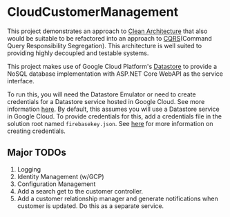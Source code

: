 # CloudCustomerManagement

This project demonstrates an approach to [Clean Architecture](https://blog.cleancoder.com/uncle-bob/2012/08/13/the-clean-architecture.html) that also would be suitable to be refactored into an approach to [CQRS](https://martinfowler.com/bliki/CQRS.html)(Command Query Responsibility Segregation).
This architecture is well suited to providing highly decoupled and testable systems.

This project makes use of Google Cloud Platform's [Datastore](https://cloud.google.com/datastore/) to provide a NoSQL database implementation with ASP.NET Core WebAPI as the service interface.

To run this, you will need the Datastore Emulator or need to create credentials for a Datastore service hosted in Google Cloud. See more information [here](https://cloud.google.com/datastore/docs/datastore-api-tutorial). By default, this assumes you will use a Datastore service in Google Cloud. To provide credentials for this, add a credentials file in the solution root named `firebasekey.json`. See [here](https://cloud.google.com/datastore/docs/datastore-api-tutorial#creating_an_authorized_service_object) for more information on creating credentials.

## Major TODOs

1. Logging
1. Identity Management (w/GCP)
1. Configuration Management
1. Add a search get to the customer controller.
1. Add a customer relationship manager and generate notifications when customer is updated. Do this as a separate service.